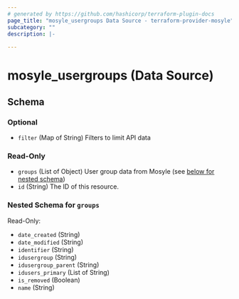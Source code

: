 ```yaml
---
# generated by https://github.com/hashicorp/terraform-plugin-docs
page_title: "mosyle_usergroups Data Source - terraform-provider-mosyle"
subcategory: ""
description: |-
  
---
```


# mosyle_usergroups (Data Source)





<!-- schema generated by tfplugindocs -->
## Schema

### Optional

- `filter` (Map of String) Filters to limit API data

### Read-Only

- `groups` (List of Object) User group data from Mosyle (see [below for nested schema](#nestedatt--groups))
- `id` (String) The ID of this resource.

<a id="nestedatt--groups"></a>
### Nested Schema for `groups`

Read-Only:

- `date_created` (String)
- `date_modified` (String)
- `identifier` (String)
- `idusergroup` (String)
- `idusergroup_parent` (String)
- `idusers_primary` (List of String)
- `is_removed` (Boolean)
- `name` (String)

